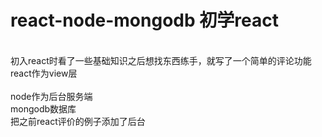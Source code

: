 # react-node-mongodb  初学react
<br>初入react时看了一些基础知识之后想找东西练手，就写了一个简单的评论功能
<br>react作为view层  
<br>node作为后台服务端
<br>mongodb数据库
<br>把之前react评价的例子添加了后台
